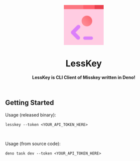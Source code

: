 <p align="center">
  <picture>
    <img src="https://github.com/AsPulse/lesskey/blob/main/assets/icon-v1.png?raw=true" height="128">
  </picture>
  <h1 align="center">LessKey</h1>
</p>

<p align="center">
  <b>LessKey is CLI Client of Misskey written in Deno!</b>
</p>

<br>

## Getting Started

Usage (released binary):

```
lesskey --token <YOUR_API_TOKEN_HERE>
```

<br>

Usage (from source code):

```
deno task dev --token <YOUR_API_TOKEN_HERE>
```

